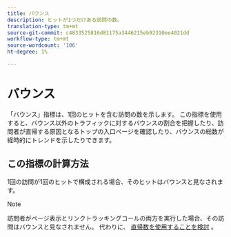 ```yaml
---
title: バウンス
description: ヒットが1つだけある訪問の数。
translation-type: tm+mt
source-git-commit: c4833525816d81175a3446215eb92310ee4021dd
workflow-type: tm+mt
source-wordcount: '106'
ht-degree: 1%

---
```



# バウンス

「バウンス」指標は、1回のヒットを含む訪問の数を示します。 この指標を使用すると、バウンス以外のトラフィックに対するバウンスの割合を把握したり、訪問者が直帰する原因となるトップの入口ページを確認したり、バウンスの総数が経時的にトレンドを示したりできます。

## この指標の計算方法

1回の訪問が1回のヒットで構成される場合、そのヒットはバウンスと見なされます。

>[!NOTE]
>
>訪問者がページ表示とリンクトラッキングコールの両方を実行した場合、その訪問はバウンスと見なされません。 代わりに、 [直帰数を使用することを検討](single-page-visits.md) 。
